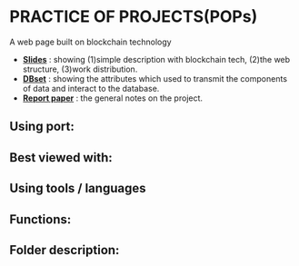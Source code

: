 # PRACTICE OF PROJECTS(POPs) 
A web page built on blockchain technology

- [**Slides**](https://docs.google.com/presentation/d/1lH3KGu3LhTvOrSwNFv4mmFAXxQ8WfXm6bI2yhbGGUAw/edit?usp=sharing)
: showing (1)simple description with blockchain tech, (2)the web structure, (3)work distribution.
- [**DBset**](https://docs.google.com/spreadsheets/d/1H15OPSem_cEZsKGq3Xv5mbNX7MdaLljqqhjIOnNRecI/edit?usp=sharing)
: showing the attributes which used to transmit the components of data and interact to the database.
- [**Report paper**](https://docs.google.com/document/d/1J3A9AiqXIIspbkczUgCvrKORtJLk4dGEfIdVX2TOVnI/edit?usp=sharing)
: the general notes on the project.


## Using port:


## Best viewed with:


## Using tools / languages


## Functions:


## Folder description:
